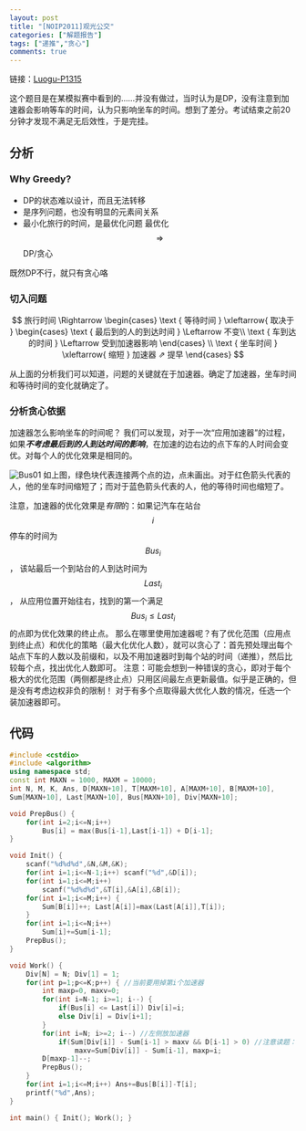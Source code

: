 ```yaml
---
layout: post
title: "[NOIP2011]观光公交"
categories: ["解题报告"]
tags: ["递推","贪心"]
comments: true
---
```


链接：[Luogu-P1315](https://www.luogu.org/problem/show?pid=1315)

这个题目是在某模拟赛中看到的……并没有做过，当时认为是DP，没有注意到加速器会影响等车的时间，认为只影响坐车的时间。想到了差分。考试结束之前20分钟才发现不满足无后效性，于是完挂。
## 分析

### Why Greedy?

- DP的状态难以设计，而且无法转移
- 是序列问题，也没有明显的元素间关系
- 最小化旅行的时间，是最优化问题
最优化 $$ \Rightarrow $$ DP/贪心

既然DP不行，就只有贪心咯
<!--more-->
### 切入问题

$$ 
旅行时间 \Rightarrow \begin{cases}
  \text { 等待时间 } \xleftarrow{ 取决于 }
 \begin{cases}
   \text { 最后到的人的到达时间 }  \Leftarrow 不变\\
   \text { 车到达的时间 } \Leftarrow 受到加速器影响
 \end{cases} \\
 \text { 坐车时间 }  \xleftarrow{ 缩短 } 加速器  ⇗ 提早
\end{cases}
$$

从上面的分析我们可以知道，问题的关键就在于加速器。确定了加速器，坐车时间和等待时间的变化就确定了。
### 分析贪心依据

加速器怎么影响坐车的时间呢？ 我们可以发现，对于一次“应用加速器”的过程，如果***不考虑最后到的人到达时间的影响***，在加速的边右边的点下车的人时间会变优。对每个人的优化效果是相同的。

![Bus01](https://panda2134.github.io/img/Bus01.PNG)
如上图，绿色块代表连接两个点的边，点未画出。对于红色箭头代表的人，他的坐车时间缩短了；而对于蓝色箭头代表的人，他的等待时间也缩短了。

注意，加速器的优化效果是*有限*的：如果记汽车在站台 $$i$$ 停车的时间为 $$Bus_i$$， 该站最后一个到站台的人到达时间为$$Last_i$$， 从应用位置开始往右，找到的第一个满足 $$ Bus_i \leq Last_i $$ 的点即为优化效果的终止点。
那么在哪里使用加速器呢？有了优化范围（应用点到终止点）和优化的策略（最大化优化人数），就可以贪心了：首先预处理出每个站点下车的人数以及前缀和，以及不用加速器时到每个站的时间（递推），然后比较每个点，找出优化人数即可。
注意：可能会想到一种错误的贪心，即对于每个极大的优化范围（两侧都是终止点）只用区间最左点更新最值。似乎是正确的，但是没有考虑边权非负的限制！
对于有多个点取得最大优化人数的情况，任选一个装加速器即可。

## 代码

```cpp
#include <cstdio>
#include <algorithm>
using namespace std;
const int MAXN = 1000, MAXM = 10000;
int N, M, K, Ans, D[MAXN+10], T[MAXM+10], A[MAXM+10], B[MAXM+10],
Sum[MAXN+10], Last[MAXN+10], Bus[MAXN+10], Div[MAXN+10];

void PrepBus() {
	for(int i=2;i<=N;i++) 
		Bus[i] = max(Bus[i-1],Last[i-1]) + D[i-1];
}

void Init() {
	scanf("%d%d%d",&N,&M,&K);
	for(int i=1;i<=N-1;i++) scanf("%d",&D[i]);
	for(int i=1;i<=M;i++)
		scanf("%d%d%d",&T[i],&A[i],&B[i]);
	for(int i=1;i<=M;i++) {
		Sum[B[i]]++; Last[A[i]]=max(Last[A[i]],T[i]);
	}
	for(int i=1;i<=N;i++) 
		Sum[i]+=Sum[i-1];
	PrepBus();
}

void Work() {
	Div[N] = N; Div[1] = 1; 
	for(int p=1;p<=K;p++) { //当前要用掉第i个加速器 
		int maxp=0, maxv=0;
		for(int i=N-1; i>=1; i--) {
			if(Bus[i] <= Last[i]) Div[i]=i;
			else Div[i] = Div[i+1];
		}
		for(int i=N; i>=2; i--) //左侧放加速器
			if(Sum[Div[i]] - Sum[i-1] > maxv && D[i-1] > 0) //注意读题：边权非负，则要装加速器的边的权值为正 
				maxv=Sum[Div[i]] - Sum[i-1], maxp=i;
		D[maxp-1]--;
		PrepBus();
	}
	for(int i=1;i<=M;i++) Ans+=Bus[B[i]]-T[i];
	printf("%d",Ans);
}

int main() { Init(); Work(); }
```

